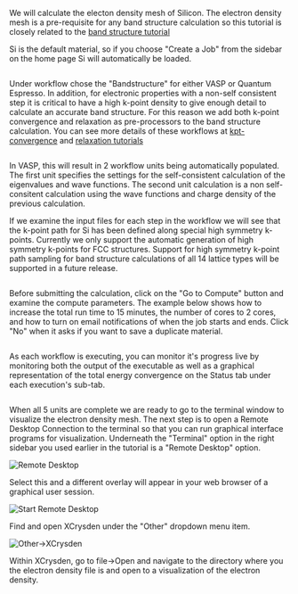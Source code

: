 <!-- TODO by MH -->

We will calculate the electon density mesh of Silicon.  The electron density mesh is a pre-requisite for any band structure calculation so this tutorial is closely related to the [band structure tutorial](band-structure.md)

Si is the default material, so if you choose "Create a Job" from the sidebar on the home page Si will automatically be loaded.

<img data-gifffer="/images/BandStep1.gif" />

Under workflow chose the "Bandstructure" for either VASP or Quantum Espresso.
In addition, for electronic properties with a non-self consistent step it is critical to have a high k-point density to give enough detail to calculate an accurate band structure.  For this reason we add both k-point convergence and relaxation as pre-processors to the band structure calculation.  You can see more details of these workflows at [kpt-convergence](kpt-convergence) and [relaxation tutorials](relaxation)

<img data-gifffer="/images/BandStep2.gif" />

In VASP, this will result in 2 workflow units being automatically populated.  The first unit specifies the settings for the self-consistent calculation of the eigenvalues and wave functions.  The second unit calculation is a non self-consitent calculation using the wave functions and charge density of the previous calculation.

If we examine the input files for each step in the workflow we will see that the k-point path for Si has been defined along special high symmetry k-points.  Currently we only support the automatic generation of high symmetry k-points for FCC structures.  Support for high symmetry k-point path sampling for band structure calculations of all 14 lattice types will be supported in a future release.

<img data-gifffer="/images/BandStep3.gif" />

Before submitting the calculation, click on the "Go to Compute" button and examine the compute parameters.  The example below shows how to increase the total run time to 15 minutes, the number of cores to 2 cores, and how to turn on email notifications of when the job starts and ends.  Click "No" when it asks if you want to save a duplicate material.

<img data-gifffer="/images/BandStep4.gif" />

As each workflow is executing, you can monitor it's progress live by monitoring both the output of the executable as well as a graphical representation of the total energy convergence on the Status tab under each execution's sub-tab.

<img data-gifffer="/images/BandStep5.gif" />

When all 5 units are complete we are ready to go to the terminal window to visualize the electron density mesh.  The next step is to open a Remote Desktop Connection to the terminal so that you can run graphical interface programs for visualization.  Underneath the "Terminal" option in the right sidebar you used earlier in the tutorial is a "Remote Desktop" option.

![Remote Desktop](../images/ChooseRemoteDesktop.png "Remote Desktop")

Select this and a different overlay will appear in your web browser of a graphical user session.

![Start Remote Desktop](../images/StartRemoteDesktop.png "Start Remote Desktop")

Find and open XCrysden under the "Other" dropdown menu item.

![Other->XCrysden](../images/RemoteDesktopApps.png "Other->XCrysden")

Within XCrysden, go to file->Open and navigate to the directory where you the electron density file is and open to a visualization of the electron density.

<img data-gifffer="/images/VisualizeElectronDensity.gif" />